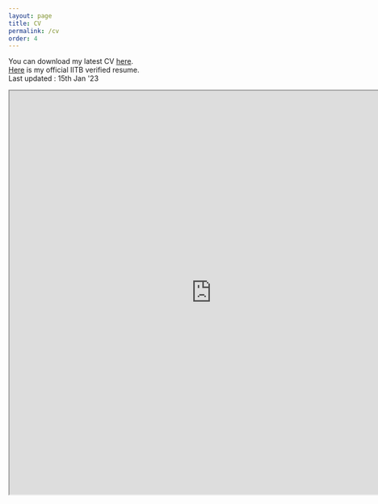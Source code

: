 ```yaml
---
layout: page
title: CV
permalink: /cv
order: 4
---
```


You can download my latest CV [here](/files/cv_09_10_2022.pdf).  
[Here](/files/cv_iitb.pdf) is my official IITB verified resume.   
Last updated : 15th Jan '23  


<iframe src="https://patel-shivam.github.io/files/Shivam_Patel_CV_Extended.pdf" width="800" height="800">
</iframe>
